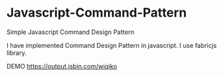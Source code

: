 # Javascript-Command-Pattern
Simple Javascript Command Design Pattern

I have implemented Command Design Pattern in javascript. I use fabricjs library.

DEMO https://output.jsbin.com/wiqiko
